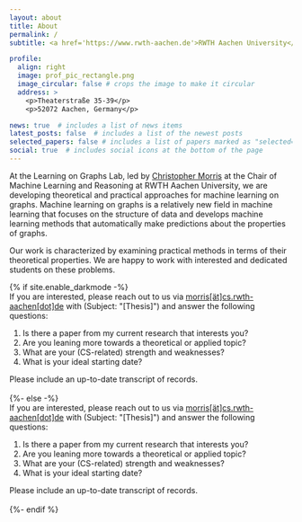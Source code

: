 ```yaml
---
layout: about
title: About
permalink: /
subtitle: <a href='https://www.rwth-aachen.de'>RWTH Aachen University</a>.

profile:
  align: right
  image: prof_pic_rectangle.png
  image_circular: false # crops the image to make it circular
  address: >
    <p>Theaterstraße 35-39</p>
    <p>52072 Aachen, Germany</p>

news: true  # includes a list of news items
latest_posts: false  # includes a list of the newest posts
selected_papers: false # includes a list of papers marked as "selected={true}"
social: true  # includes social icons at the bottom of the page
---
```


At the Learning on Graphs Lab, led by <a href='https://chrsmrrs.github.io/'>Christopher Morris</a> at the Chair of Machine Learning and Reasoning at RWTH Aachen University, we are developing theoretical and practical approaches for machine learning on graphs. Machine learning on graphs is a relatively new field in machine learning that focuses on the structure of data and develops machine learning methods that automatically make predictions about the properties of graphs. 

Our work is characterized by examining practical methods in terms of their theoretical properties. We are happy to work with interested and dedicated students on these problems.

<html>
	<body>
    {% if site.enable_darkmode -%}
		<div class="note-dark">
      If you are interested, please reach out to us via <a href="mailto:morris@cs.rwth-aachen.de" title="email">morris[ät]cs.rwth-aachen[dot]de</a> with (Subject: "[Thesis]") and answer the following questions:
			<br>
				<ol>
					<li>Is there a paper from my current research that interests you?</li>
					<li>Are you leaning more towards a theoretical or applied topic?</li>
					<li>What are your (CS-related) strength and weaknesses?</li>
					<li>What is your ideal starting date?</li>
				</ol>
      Please include an up-to-date transcript of records.
      <br>
      <br>
		</div>
    {%- else -%}
		<div class="note-light">
      If you are interested, please reach out to us via <a href="mailto:morris@cs.rwth-aachen.de" title="email">morris[ät]cs.rwth-aachen[dot]de</a> with (Subject: "[Thesis]") and answer the following questions:
			<br>
				<ol>
					<li>Is there a paper from my current research that interests you?</li>
					<li>Are you leaning more towards a theoretical or applied topic?</li>
					<li>What are your (CS-related) strength and weaknesses?</li>
					<li>What is your ideal starting date?</li>
				</ol>
      Please include an up-to-date transcript of records.
      <br>
      <br>
		</div>
    {%- endif %}
    <br>
	</body>
</html>
